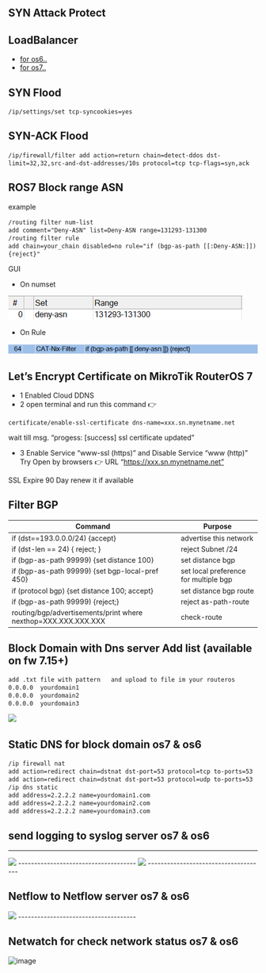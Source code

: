 ## SYN Attack Protect

## LoadBalancer

- [for os6..](Mikrotik%20os6%20Loadbalance.txt)
- [for os7..](Mikrotik%20os7%20Loadbalance.txt)

## SYN Flood
```
/ip/settings/set tcp-syncookies=yes
```
## SYN-ACK Flood
```
/ip/firewall/filter add action=return chain=detect-ddos dst-limit=32,32,src-and-dst-addresses/10s protocol=tcp tcp-flags=syn,ack
```



## ROS7  Block range ASN  

example 
```
/routing filter num-list
add comment="Deny-ASN" list=Deny-ASN range=131293-131300
/routing filter rule
add chain=your_chain disabled=no rule="if (bgp-as-path [[:Deny-ASN:]]) {reject}"
```
GUI

- On numset
<img src=s1.png />

- On Rule
<img src=s2.png />

## Let’s Encrypt Certificate on MikroTik RouterOS 7

- 1 Enabled Cloud DDNS
- 2 open terminal  and run this command 👉
```
certificate/enable-ssl-certificate dns-name=xxx.sn.mynetname.net
```
wait till msg.  “progess: [success] ssl certificate updated”
- 3 Enable Service “www-ssl (https)” and Disable Service “www (http)”
Try Open by browsers  👉 URL “https://xxx.sn.mynetname.net”

SSL Expire 90 Day renew it if available


## Filter BGP

| Command | 	Purpose |
| --- | --- |
| if (dst==193.0.0.0/24) {accept} | advertise this network  |
| if (dst-len == 24) { reject; } | reject Subnet /24 |
| if (bgp-as-path 99999) {set distance 100} | set distance bgp |
| if (bgp-as-path 99999) {set bgp-local-pref 450} | set local preference for multiple bgp |
| if (protocol bgp) {set distance 100; accept} | set distance  bgp route |
| if (bgp-as-path 99999) {reject;} | reject as-path-route |
| routing/bgp/advertisements/print where nexthop=XXX.XXX.XXX.XXX | check-route |



## Block Domain with Dns server  Add list (available on fw 7.15+)
```
add .txt file with pattern   and upload to file im your routeros
0.0.0.0  yourdomain1
0.0.0.0  yourdomain2
0.0.0.0  yourdomain3
```
<img src= sc.png/>


## Static DNS for block domain os7 & os6
```
/ip firewall nat
add action=redirect chain=dstnat dst-port=53 protocol=tcp to-ports=53
add action=redirect chain=dstnat dst-port=53 protocol=udp to-ports=53
/ip dns static
add address=2.2.2.2 name=yourdomain1.com
add address=2.2.2.2 name=yourdomain2.com
add address=2.2.2.2 name=yourdomain3.com
```

## send logging to syslog server os7 & os6
-------------------------------------
<img src=log.png/>
-------------------------------------
<img src=log2.png/>
-------------------------------------

## Netflow to Netflow server os7 & os6

<img src=netflow.png/>
-------------------------------------

## Netwatch for check network status os7 & os6

![image](https://github.com/user-attachments/assets/260ad835-fca1-48a4-8433-69faba94d5e6)






